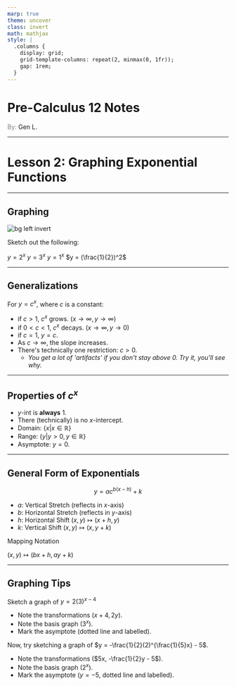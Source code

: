 ```yaml
---
marp: true
theme: uncover
class: invert
math: mathjax
style: |
  .columns {
    display: grid;
    grid-template-columns: repeat(2, minmax(0, 1fr));
    gap: 1rem;
  }
---
```


# <!--fit--> Pre-Calculus 12 Notes
<span style="color:grey">By:</span> Gen L.

<!--_footer: In partnership with Hyperion University, 2024-->

---

<!--paginate: true-->

# Lesson 2: Graphing Exponential Functions

---

## Graphing

![bg left invert](https://upload.wikimedia.org/wikipedia/commons/a/a0/2%5Ex_function_graph.PNG)

Sketch out the following:

$y = 2^x$
$y = 3^x$
$y = 1^x$
$y = (\frac{1}{2})^2$

---

## Generalizations

For $y = c^x$, where $c$ is a constant:

* if $c > 1$, $c^x$ grows. ($x \to \infty, y \to \infty$)
* if $0 < c < 1$, $c^x$ decays. ($x \to \infty, y \to 0$)
* if $c = 1$, $y = c$.
* As $c \to \infty$, the slope increases.
* There's technically one restriction: $c > 0$.
  * *You get a lot of 'artifacts' if you don't stay above 0. Try it, you'll see why.*

---

## Properties of $c^x$

* $y$-int is **always** 1.
* There (technically) is no $x$-intercept.
* Domain: $\{ x | x \in \mathbb{R} \}$
* Range: $\{ y | y > 0, y \in \mathbb{R} \}$
* Asymptote: $y = 0$.

---

## General Form of Exponentials

$$
  y = ac^{b(x - h)} + k
$$

* $a$: Vertical Stretch (reflects in $x$-axis)
* $b$: Horizontal Stretch (reflects in $y$-axis)
* $h$: Horizontal Shift $(x,y) \mapsto (x + h,y)$
* $k$: Vertical Shift $(x,y) \mapsto (x,y + k)$

Mapping Notation

$(x,y) \mapsto (bx + h, ay + k)$

---

## Graphing Tips

Sketch a graph of $y = 2(3)^{x - 4}$

* Note the transformations ($x + 4, 2y$).
* Note the basis graph ($3^x$).
* Mark the asymptote (dotted line and labelled).

Now, try sketching a graph of $y = -\frac{1}{2}(2)^{\frac{1}{5}x} - 5$.

* Note the transformations ($5x, -\frac{1}{2}y - 5$).
* Note the basis graph ($2^x$).
* Mark the asymptote ($y = -5$, dotted line and labelled).
